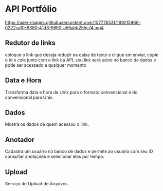 # API Portfólio

https://user-images.githubusercontent.com/107776531/189215866-0222ca10-6380-41d3-9690-a56abb255c74.mp4

## Redutor de links

coloque o link que deseja reduzir na caixa de texto e clique em enviar,
copie o id e cole junto com o link da API, seu link será salvo no banco de dados e pode ser acessado a qualquer momento

## Data e Hora

Transforma data e hora de Unix para o formato convencional e do convencional para Unix.

## Dados

Mostra os dados de quem acessou o link.

## Anotador

Cadastra um usuário no banco de dados
e permite ao usuário com seu ID consultar anotações e selecionar elas por tempo.

## Upload

Serviço de Upload de Arquivos.
